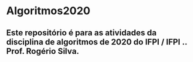 # Algoritmos2020

## Este repositório é para as atividades da disciplina de algoritmos de 2020 do IFPI / IFPI .. Prof. Rogério Silva.
